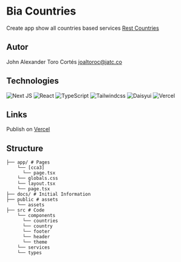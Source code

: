 # Bia Countries

Create app show all countries based services [Rest Countries](https://restcountries.com/#rest-countries)

## Autor

John Alexander Toro Cortés
[joaltoroc@jatc.co](mailto:joaltoroc@jatc.co)

## Technologies

![Next JS](https://img.shields.io/badge/Next-black?style=for-the-badge&logo=next.js&logoColor=white)
![React](https://img.shields.io/badge/react-%2320232a.svg?style=for-the-badge&logo=react&logoColor=%2361DAFB)
![TypeScript](https://img.shields.io/badge/typescript-%23007ACC.svg?style=for-the-badge&logo=typescript&logoColor=white)
![Tailwindcss](https://img.shields.io/badge/Tailwind_CSS-38B2AC?style=for-the-badge&logo=tailwind-css&logoColor=white)
![Daisyui](https://img.shields.io/badge/daisyUI-1ad1a5?style=for-the-badge&logo=daisyui&logoColor=white)
![Vercel](https://img.shields.io/badge/vercel-%23000000.svg?style=for-the-badge&logo=vercel&logoColor=white)

## Links

Publish on [Vercel](https://bia.jatc.co)

## Structure

```code
├── app/ # Pages
    └── [cca3]
      └── page.tsx
    └── globals.css
    └── layout.tsx
    └── page.tsx 
├── docs/ # Initial Information
├── public # assets
    └── assets
├── src # Code
    └── components
      └── countries
      └── country
      └── footer
      └── header
      └── theme
    └── services
    └── types
```
